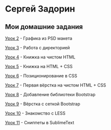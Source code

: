 # Сергей Задорин
## Мои домашние задания

[Урок 2](zadorinserj.github.io/lesson_2/) - Графика из PSD макета


[Урок 3](zadorinserj.github.io/lesson_3/) - Работа с директорией


[Урок 4](zadorinserj.github.io/lesson_4/) - Книжка на чистом HTML


[Урок 5](zadorinserj.github.io/lesson_5/) - Книжка на HTML + CSS


[Урок 6](zadorinserj.github.io/lesson_6/) - Позиционирование в CSS


[Урок 7](zadorinserj.github.io/lesson_7/first_site/src/index.html) - Первая вёрстка на чистом HTML + CSS


[Урок 8]("") - Добавление библиотеки Bootstrap


[Урок 9](zadorinserj.github.io/lesson_9/first_site/src/index.html) - Вёрстка с сеткой Bootstrap


[Урок 10](zadorinserj.github.io/lesson_10/) - Знакомство с LESS


[Урок 11](zadorinserj.github.io/lesson_11/) - Сниппеты в SublimeText



